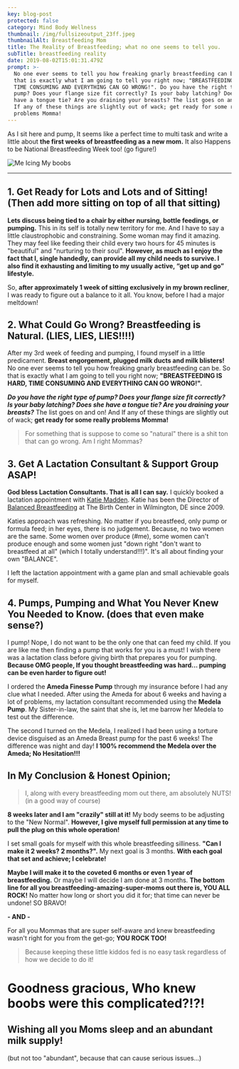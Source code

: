 ```yaml
---
key: blog-post
protected: false
category: Mind Body Wellness
thumbnail: /img/fullsizeoutput_23ff.jpeg
thumbnailAlt: Breastfeeding Mom
title: The Reality of Breastfeeding; what no one seems to tell you.
subTitle: breastfeeding reality
date: 2019-08-02T15:01:31.479Z
prompt: >-
  No one ever seems to tell you how freaking gnarly breastfeeding can be. So
  that is exactly what I am going to tell you right now; "BREASTFEEDING IS HARD,
  TIME CONSUMING AND EVERYTHING CAN GO WRONG!". Do you have the right type of
  pump? Does your flange size fit correctly? Is your baby latching? Does she
  have a tongue tie? Are you draining your breasts? The list goes on and on! And
  If any of these things are slightly out of wack; get ready for some really
  problems Momma!
---
```

As I sit here and pump, It seems like a perfect time to multi task and write a little about **the first weeks of breastfeeding as a new mom.** It also Happens to be National Breastfeeding Week too! (go figure!)

![Me Icing My boobs ](/img/fullsizeoutput_23ff.jpeg "Breastfeeding Mom")

****

## 1. Get Ready for Lots and Lots and of Sitting! (Then add more sitting on top of all that sitting)

**Lets discuss being tied to a chair by either nursing, bottle feedings, or pumping.** This in its self is totally new territory for me. And I have to say a little claustrophobic and constraining. Some woman may find it amazing. They may feel like feeding their child every two hours for 45 minutes is "beautiful" and "nurturing to their soul". **However, as much as I enjoy the fact that I, single handedly, can provide all my child needs to survive. I also find it exhausting and limiting to my usually active, “get up and go” lifestyle.** 

So, **after approximately 1 week of sitting exclusively in my brown recliner**, I was ready to figure out a balance to it all. You know, before I had a major meltdown!

## 2. What Could Go Wrong? Breastfeeding is Natural. (LIES, LIES, LIES!!!!)

After my 3rd week of feeding and pumping, I found myself in a little predicament. **Breast engorgement, plugged milk ducts and milk blisters!** No one ever seems to tell you how freaking gnarly breastfeeding can be. So that is exactly what I am going to tell you right now; **"BREASTFEEDING IS HARD, TIME CONSUMING AND EVERYTHING CAN GO WRONG!".** 

**_Do you have the right type of pump? Does your flange size fit correctly? Is your baby latching? Does she have a tongue tie? Are you draining your breasts?_** The list goes on and on! And If any of these things are slightly out of wack; **get ready for some really problems Momma!** 

> For something that is suppose to come so "natural" there is a shit ton that can go wrong. Am I right Mommas? 

## 3. Get A Lactation Consultant & Support Group ASAP!

**God bless Lactation Consultants. That is all I can say.** I quickly booked a lactation appointment with [Katie Madden](https://balancedbreastfeeding.com/katie-madden/). Katie has been the Director of [Balanced Breastfeeding](https://balancedbreastfeeding.com/) at The Birth Center in Wilmington, DE since 2009. 

Katies approach was refreshing. No matter if you breastfeed, only pump or formula feed; in her eyes, there is no judgement. Because, no two women are the same. Some women over produce (#me), some women can't produce enough and some women just "down right "don't want to breastfeed at all" (which I totally understand!!!)". It's all about finding your own "BALANCE". 

I left the lactation appointment with a game plan and small achievable goals for myself.

## 4. Pumps, Pumping and What You Never Knew You Needed to Know. (does that even make sense?)

I pump! Nope, I do not want to be the only one that can feed my child. If you are like me then finding a pump that works for you is a must! I wish there was a lactation class before giving birth that prepares you for pumping. **Because OMG people, If you thought breastfeeding was hard... pumping can be even harder to figure out!** 

I ordered the **Ameda Finesse Pump** through my insurance before I had any clue what I needed. After using the Ameda for about 6 weeks and having a lot of problems, my lactation consultant recommended using the **Medela Pump**. My Sister-in-law, the saint that she is, let me barrow her Medela to test out the difference. 

The second I turned on the Medela, I realized I had been using a torture device disguised as an Ameda Breast pump for the past 6 weeks! The difference was night and day! **I 100% recommend the Medela over the Ameda; No Hesitation!!!**



## In My Conclusion & Honest Opinion; 

>
>
> I, along with every breastfeeding mom out there, am absolutely NUTS! (in a good way of course)

**8 weeks later and I am "crazily" still at it!** My body seems to be adjusting to the "New Normal". **However, I give myself full permission at any time to pull the plug on this whole operation!** 

I set small goals for myself with this whole breastfeeding silliness. **"Can I make it 2 weeks? 2 months?".** My next goal is 3 months. **With each goal that set and achieve; I celebrate!** 

**Maybe I will make it to the coveted 6 months or even 1 year of breastfeeding.** Or maybe I will decide I am done at 3 months. **The bottom line for all you breastfeeding-amazing-super-moms out there is, YOU ALL ROCK!** No matter how long or short you did it for; that time can never be undone! SO BRAVO!

**\- AND -**  

For all you Mommas that are super self-aware and knew breastfeeding wasn't right for you from the get-go; **YOU ROCK TOO!**

> Because keeping these little kiddos fed is no easy task regardless of how we decide to do it!

# Goodness gracious, Who knew boobs were this complicated?!?! 

## 

## Wishing all you Moms sleep and an abundant milk supply!

 (but not too "abundant", because that can cause serious issues...)
